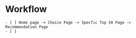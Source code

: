 # Workflow

    - [ ] Home page -> Choice Page -> Specfic Top 50 Page -> Recommendation Page
    - [ ] 